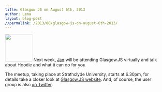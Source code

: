 ```yaml
---
title: Glasgow JS on August 6th, 2013
author: Lena
layout: blog-post
//permalink: /2013/08/glasgow-js-on-august-6th-2013/
---
```

<img class="alignleft" alt="" src="http://glasgowjs.com/assets/GJS_small-cbd218371db2f7f8d59b0e418ee4a19e.png" width="90" height="90" /> Next week, [Jan][1] will be attending Glasgow.JS virtually and talk about Hoodie and what it can do for you.

The meetup, taking place at Strathclyde University, starts at 6.30pm, for details take a closer look at [Glasgow.JS website][2]. And, of course, the user group is also [on Twitter][3].

 [1]: http://twitter.com/janl
 [2]: http://glasgowjs.com/
 [3]: https://twitter.com/GLWjs
